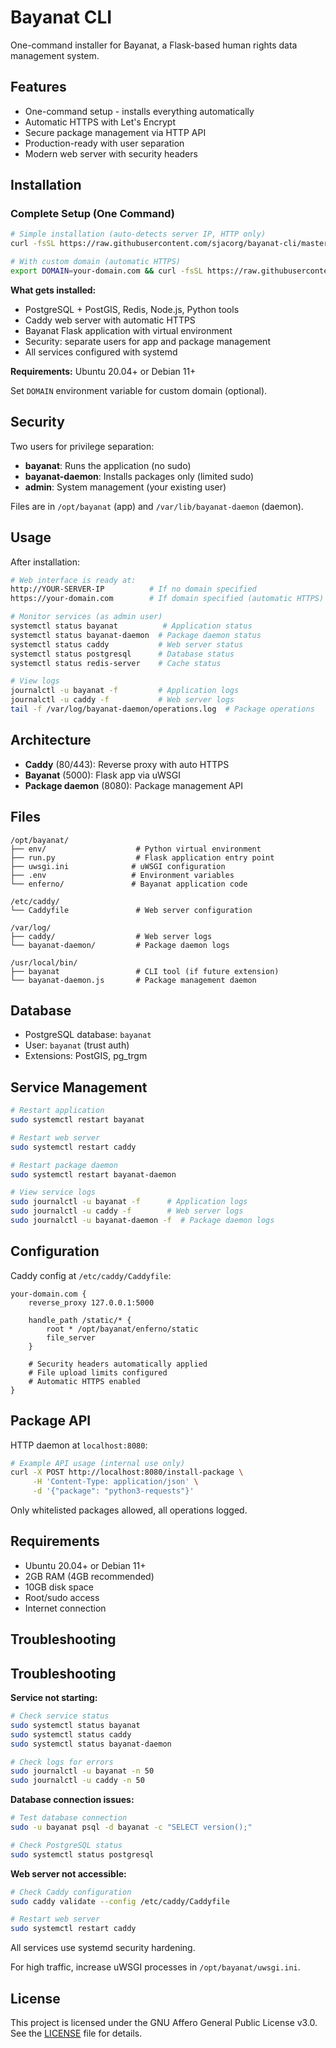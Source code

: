 # Bayanat CLI

One-command installer for Bayanat, a Flask-based human rights data management system.

## Features

- One-command setup - installs everything automatically
- Automatic HTTPS with Let's Encrypt
- Secure package management via HTTP API
- Production-ready with user separation
- Modern web server with security headers

## Installation

### Complete Setup (One Command)

```bash
# Simple installation (auto-detects server IP, HTTP only)
curl -fsSL https://raw.githubusercontent.com/sjacorg/bayanat-cli/master/install.sh | bash

# With custom domain (automatic HTTPS)
export DOMAIN=your-domain.com && curl -fsSL https://raw.githubusercontent.com/sjacorg/bayanat-cli/master/install.sh | bash
```

**What gets installed:**
- PostgreSQL + PostGIS, Redis, Node.js, Python tools
- Caddy web server with automatic HTTPS
- Bayanat Flask application with virtual environment
- Security: separate users for app and package management
- All services configured with systemd

**Requirements:** Ubuntu 20.04+ or Debian 11+

Set `DOMAIN` environment variable for custom domain (optional).

## Security

Two users for privilege separation:
- **bayanat**: Runs the application (no sudo)
- **bayanat-daemon**: Installs packages only (limited sudo)
- **admin**: System management (your existing user)

Files are in `/opt/bayanat` (app) and `/var/lib/bayanat-daemon` (daemon).

## Usage

After installation:

```bash
# Web interface is ready at:
http://YOUR-SERVER-IP          # If no domain specified
https://your-domain.com        # If domain specified (automatic HTTPS)

# Monitor services (as admin user)
systemctl status bayanat          # Application status
systemctl status bayanat-daemon  # Package daemon status  
systemctl status caddy           # Web server status
systemctl status postgresql      # Database status
systemctl status redis-server    # Cache status

# View logs
journalctl -u bayanat -f         # Application logs
journalctl -u caddy -f           # Web server logs
tail -f /var/log/bayanat-daemon/operations.log  # Package operations
```


## Architecture

- **Caddy** (80/443): Reverse proxy with auto HTTPS
- **Bayanat** (5000): Flask app via uWSGI  
- **Package daemon** (8080): Package management API

## Files

```
/opt/bayanat/
├── env/                    # Python virtual environment
├── run.py                  # Flask application entry point
├── uwsgi.ini              # uWSGI configuration
├── .env                   # Environment variables
└── enferno/               # Bayanat application code

/etc/caddy/
└── Caddyfile               # Web server configuration

/var/log/
├── caddy/                  # Web server logs
└── bayanat-daemon/         # Package daemon logs

/usr/local/bin/
├── bayanat                 # CLI tool (if future extension)
└── bayanat-daemon.js       # Package management daemon
```

## Database

- PostgreSQL database: `bayanat`
- User: `bayanat` (trust auth)
- Extensions: PostGIS, pg_trgm

## Service Management

```bash
# Restart application
sudo systemctl restart bayanat

# Restart web server  
sudo systemctl restart caddy

# Restart package daemon
sudo systemctl restart bayanat-daemon

# View service logs
sudo journalctl -u bayanat -f      # Application logs
sudo journalctl -u caddy -f        # Web server logs
sudo journalctl -u bayanat-daemon -f  # Package daemon logs
```

## Configuration

Caddy config at `/etc/caddy/Caddyfile`:

```caddyfile
your-domain.com {
    reverse_proxy 127.0.0.1:5000
    
    handle_path /static/* {
        root * /opt/bayanat/enferno/static
        file_server
    }
    
    # Security headers automatically applied
    # File upload limits configured
    # Automatic HTTPS enabled
}
```

## Package API

HTTP daemon at `localhost:8080`:

```bash
# Example API usage (internal use only)
curl -X POST http://localhost:8080/install-package \
     -H 'Content-Type: application/json' \
     -d '{"package": "python3-requests"}'
```

Only whitelisted packages allowed, all operations logged.

## Requirements

- Ubuntu 20.04+ or Debian 11+
- 2GB RAM (4GB recommended)
- 10GB disk space
- Root/sudo access
- Internet connection

## Troubleshooting

## Troubleshooting

**Service not starting:**
```bash
# Check service status
sudo systemctl status bayanat
sudo systemctl status caddy
sudo systemctl status bayanat-daemon

# Check logs for errors
sudo journalctl -u bayanat -n 50
sudo journalctl -u caddy -n 50
```

**Database connection issues:**
```bash
# Test database connection
sudo -u bayanat psql -d bayanat -c "SELECT version();"

# Check PostgreSQL status
sudo systemctl status postgresql
```

**Web server not accessible:**
```bash
# Check Caddy configuration
sudo caddy validate --config /etc/caddy/Caddyfile

# Restart web server
sudo systemctl restart caddy
```

All services use systemd security hardening.

For high traffic, increase uWSGI processes in `/opt/bayanat/uwsgi.ini`.

## License

This project is licensed under the GNU Affero General Public License v3.0. See the [LICENSE](license.txt) file for details.
